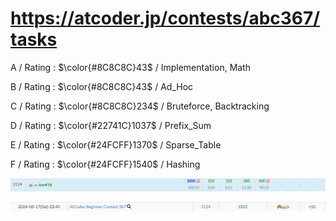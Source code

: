 # https://atcoder.jp/contests/abc367/tasks

A / Rating : $\color{#8C8C8C}43$ / Implementation, Math

B / Rating : $\color{#8C8C8C}43$ / Ad_Hoc

C / Rating : $\color{#8C8C8C}234$ / Bruteforce, Backtracking

D / Rating : $\color{#22741C}1037$ / Prefix_Sum

E / Rating : $\color{#24FCFF}1370$ / Sparse_Table

F / Rating : $\color{#24FCFF}1540$ / Hashing

![My Image](https://github.com/kss418/Atcoder/blob/main/ABC/Images/Standings/367.png)

![My Image](https://github.com/kss418/Atcoder/blob/main/ABC/Images/Performance/367.png)
